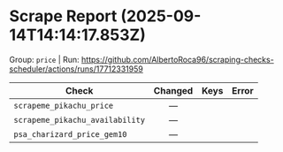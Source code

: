 # Scrape Report (2025-09-14T14:14:17.853Z)

Group: `price`  |  Run: https://github.com/AlbertoRoca96/scraping-checks-scheduler/actions/runs/17712331959

| Check | Changed | Keys | Error |
|---|:---:|:--|:--|
| `scrapeme_pikachu_price` | — |  |  |
| `scrapeme_pikachu_availability` | — |  |  |
| `psa_charizard_price_gem10` | — |  |  |

